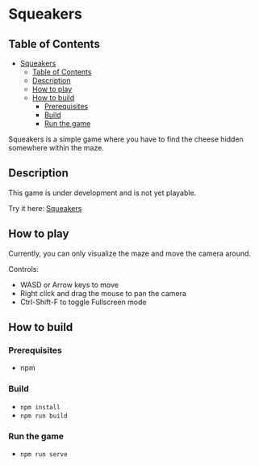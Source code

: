 # Squeakers

## Table of Contents

- [Squeakers](#squeakers)
  - [Table of Contents](#table-of-contents)
  - [Description](#description)
  - [How to play](#how-to-play)
  - [How to build](#how-to-build)
    - [Prerequisites](#prerequisites)
    - [Build](#build)
    - [Run the game](#run-the-game)

Squeakers is a simple game where you have to find the cheese hidden somewhere within the maze.

## Description

This game is under development and is not yet playable.

Try it here: [Squeakers](https://corysia.github.io/squeakers/)

## How to play

Currently, you can only visualize the maze and move the camera around.

Controls:

- WASD or Arrow keys to move
- Right click and drag the mouse to pan the camera
- Ctrl-Shift-F to toggle Fullscreen mode

## How to build

### Prerequisites

- npm

### Build

- `npm install`
- `npm run build`

### Run the game

- `npm run serve`
